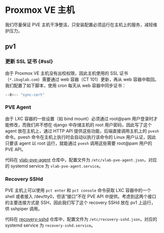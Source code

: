 # Proxmox VE 主机

我们尽量保证 PVE 主机干净整洁，只安装配置必须运行在主机上的服务，减轻维护压力。

## pv1

### 更新 SSL 证书 {#ssl}

由于 Proxmox VE 主机没有出校权限，因此主机使用的 SSL 证书（`*.ibuglab.com`）需要通过 web 容器（CT 101）更新，再从 web 容器中取回。我们配置了如下脚本，使用 cron 每天从 web 容器中同步证书：

```sh title="/etc/cron.daily/sync-cert"
--8<-- "sync-cert"
```

### PVE Agent

由于 LXC 容器的一些设置（如 bind mount）必须通过 root@pam 用户登录时才能修改，而我们并不想在 django 中存储主机的 root 用户密码，因此写了这个 agent 放在主机上，通过 HTTP API 提供这些功能，后端直接调用主机上的 `pvesh` 命令。pvesh 命令在主机上执行时会自动以执行该命令的 Linux 用户认证，因此只要该 agent 以 root 运行，就能通过 `pvesh` 调用这些需要 root@pam 用户的 PVE API。

代码在 [vlab-pve-agent](https://github.com/USTC-vlab/vlab-pve-agent) 仓库中，配置文件为 `/etc/vlab-pve-agent.json`，对应的 systemd service 为 `vlab-pve-agent.service`。

### Recovery SSHd

PVE 主机上可以使用 `pct enter` 和 `pct console` 命令获取 LXC 容器中的一个 shell 或者接入 /dev/tty0，但该“接口”不在 PVE API 中提供。考虑到这两个接口的主要连接方式是 SSH，因此我们写了这个 recovery SSHd 放在 pv1 上运行，供 sshpiper 调用。

代码在 [recovery-sshd](https://github.com/USTC-vlab/recovery-sshd) 仓库中，配置文件为 `/etc/recovery-sshd.json`，对应的 systemd service 为 `recovery-sshd.service`。
